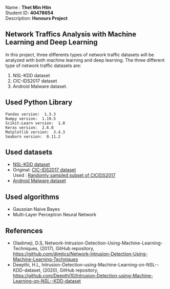 Name : <b>Thet Min Htin</b><br>
Student ID: <b>40478654</b><br>
Description: <b>Honours Project</b>

## Network Traffics Analysis with Machine Learning and Deep Learning
In this project, three differents types of network traffic datasets will be analyzed with both machine learning and deep learning. The three different type of network traffic datasets are:
1. NSL-KDD dataset
2. CIC-IDS2017 dataset
3. Android Malware dataset.

## Used Python Library
```
Pandas version:  1.3.3
Numpy version:  1.19.5
Scikit-Learn version:  1.0
Keras version:  2.6.0
Matplotlib version:  3.4.3
Seaborn version:  0.11.2
```

## Used datasets
- [NSL-KDD dataset](https://www.unb.ca/cic/datasets/nsl.html)
- Original: [CIC-IDS2017 dataset](https://www.unb.ca/cic/datasets/ids-2017.html)<br>
Used : [Randomly sampled subset of CICIDS2017](https://github.com/Western-OC2-Lab/Intrusion-Detection-System-Using-Machine-Learning/blob/main/data/CICIDS2017_sample.csv)
- [Android Malware dataset](https://www.kaggle.com/xwolf12/network-traffic-android-malware)

## Used algorithms 
- Gaussian Naive Bayes
- Multi-Layer Perceptron Neural Network

## References
- Oladimeji, D.S, Network-Intrusion-Detection-Using-Machine-Learning-Techniques, (2017), GitHub repository, https://github.com/dimtics/Network-Intrusion-Detection-Using-Machine-Learning-Techniques
- Deepthi, H.L, Intrusion-Detection-using-Machine-Learning-on-NSL--KDD-dataset, (2020), GitHub repository, https://github.com/Deepthi10/Intrusion-Detection-using-Machine-Learning-on-NSL--KDD-dataset

